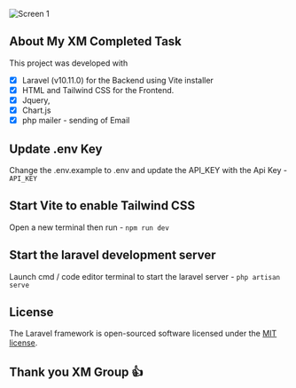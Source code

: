 ![Screen 1](https://github.com/Devdannnny/xm-app/assets/110941423/304bb27b-303a-4663-ad48-c2c59de5e1a3)

## About My XM Completed Task

This project was developed with

-   [x] Laravel (v10.11.0) for the Backend using Vite installer
-   [x] HTML and Tailwind CSS for the Frontend.
-   [x] Jquery,
-   [x] Chart.js
-   [x] php mailer - sending of Email

## Update .env Key

Change the .env.example to .env and update the API_KEY with the Api Key - `API_KEY`

## Start Vite to enable Tailwind CSS

Open a new terminal then run - `npm run dev`

## Start the laravel development server

Launch cmd / code editor terminal to start the laravel server - `php artisan serve`

## License

The Laravel framework is open-sourced software licensed under the [MIT license](https://opensource.org/licenses/MIT).

## Thank you XM Group :+1:
